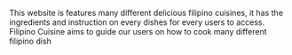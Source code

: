 This website is features many different delicious filipino cuisines, it has the ingredients and instruction on every dishes for every users to access. Filipino Cuisine aims to guide our users on how to cook many different filipino dish
